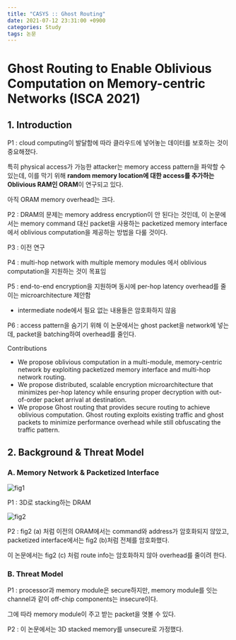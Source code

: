 ```yaml
---
title: "CASYS :: Ghost Routing"
date: 2021-07-12 23:31:00 +0900
categories: Study
tags: 논문
---
```


# Ghost Routing to Enable Oblivious Computation on Memory-centric Networks (ISCA 2021)

## 1. Introduction

P1 : 
cloud computing이 발달함에 따라 클라우드에 넣어놓는 데이터를 보호하는 것이 중요해졌다.

특히 physical access가 가능한 attacker는 memory access pattern을 파악할 수 있는데, 이를 막기 위해 **random memory location에 대한 access를 추가하는 Oblivious RAM인 ORAM**이 연구되고 있다.

아직 ORAM memory overhead는 크다.

P2 : 
DRAM의 문제는 memory address encryption이 안 된다는 것인데, 이 논문에서는 memory command 대신 packet을 사용하는 packetized memory interface에서 oblivious computation을 제공하는 방법을 다룰 것이다.

P3 : 이전 연구

P4 : multi-hop network with multiple memory modules 에서 oblivious computation을 지원하는 것이 목표임

P5 : end-to-end encryption을 지원하며 동시에 per-hop latency overhead를 줄이는 microarchitecture 제안함
- intermediate node에서 필요 없는 내용들은 암호화하지 않음

P6 : access pattern을 숨기기 위해 이 논문에서는 ghost packet을 network에 넣는데, packet을 batching하여 overhead를 줄인다.

Contributions
- We propose oblivious computation in a multi-module, memory-centric network by exploiting packetized memory interface and multi-hop network routing.
- We propose distributed, scalable encryption microarchitecture that minimizes per-hop latency while ensuring proper decryption with out-of-order packet arrival at destination.
- We propose Ghost routing that provides secure routing to achieve oblivious computation. Ghost routing exploits existing traffic and ghost packets to minimize performance overhead while still obfuscating the traffic pattern.

## 2. Background & Threat Model

### A. Memory Network & Packetized Interface

![fig1](https://imgur.com/hP4URm2.png)

P1 : 3D로 stacking하는 DRAM

![fig2](https://imgur.com/oqcDsOf.png)

P2 : fig2 (a) 처럼 이전의 ORAM에서는 command와 address가 암호화되지 않았고, packetized interface에서는 fig2 (b)처럼 전체를 암호화했다.

이 논문에서는 fig2 (c) 처럼 route info는 암호화하지 않아 overhead를 줄이려 한다.

### B. Threat Model

P1 : processor과 memory module은 secure하지만, memory module를 잇는 channel과 같이 off-chip components는 insecure이다. 

그에 따라 memory module이 주고 받는 packet을 엿볼 수 있다.

P2 : 이 논문에서는 3D stacked memory를 unsecure로 가정했다.


